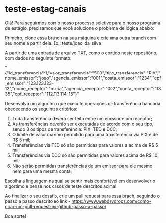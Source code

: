# teste-estag-canais

Olá! Para seguirmos com o nosso processo seletivo para o nosso programa de estágio, precisamos que você solucione o problema de lógica abaixo:

Primeiro, clone essa branch na sua máquina e crie uma outra branch com seu nome a partir dela. Ex.: teste/joao_da_silva

A partir de uma entrada de arquivo TXT, como o contido neste repositório, com dados no seguinte formato: 

 "{\"id_transferencia\":1,\"valor_transferencia\":\"500\",\"tipo_transferencia\":\"PIX\",\"nome_emissor\":\"joao\",\"agencia_emissor\":\"001\",\"conta_emissor\":\"1234\",\"cpf_emissor\":\"123.123.123-12\",\"nome_receptor\":\"maria\",\"agencia_receptor\":\"002\",\"conta_receptor\":\"1335\",\"cpf_receptor\":\"112.113.114-15\"}" 

Desenvolva um algoritmo que execute operações de transferência bancária obedecendo os seguintes critérios: 

1. Toda transferência deverá ser feita entre um emissor e um receptor;
2. As transferências deverão ser executadas de acordo com o seu tipo, sendo 3 os tipos de transferência: PIX, TED e DOC;
3. O limite de valor máximo permitido para uma transferência via PIX é de R$ 5 mil; 
4. Transferências via TED só são permitidas para valores a acima de R$ 5 mil; 
5. Transferências via DOC só são permitidas para valores acima de R$ 10 mil; 
6. Não serão permitidas transferências de um emissor para ele mesmo nem para uma mesma conta; 

Escolha a linguagem na qual se sentir mais confortável em desenvolver o algortimo e pense nos casos de teste descritos acima! 

Ao finalizar o seu desafio, crie um pull request para essa brach, seguindo o passo a passo descrito no link - https://www.webdevdrops.com/como-criar-um-pull-request-no-github-passo-a-passo/

Boa sorte! 

